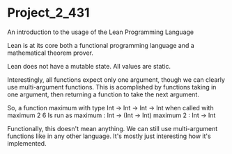 # Project_2_431

An introduction to the usage of the Lean Programming Language

Lean is at its core both a functional programming language and a mathematical theorem prover.


Lean does not have a mutable state. All values are static.


Interestingly, all functions expect only one argument, though we can clearly use multi-argument functions. This is acomplished by functions taking in one argument, then returning a function to take the next argument.

So, a function maximum with type Int -> Int -> Int -> Int when called with 
    maximum 2 6
Is run as
    maximum : Int -> (Int -> Int)
    maximum 2 : Int -> Int

Functionally, this doesn't mean anything. We can still use multi-argument functions like in any other language. It's mostly just interesting how it's implemented.